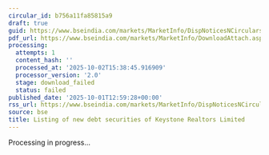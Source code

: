 ```yaml
---
circular_id: b756a11fa85815a9
draft: true
guid: https://www.bseindia.com/markets/MarketInfo/DispNoticesNCirculars.aspx?Noticeid={16DA9CE7-76D6-4E3C-A055-ADDCD9AB2A56}&noticeno=20251001-51&dt=10/01/2025&icount=51&totcount=83&flag=0
pdf_url: https://www.bseindia.com/markets/MarketInfo/DownloadAttach.aspx?id=20251001-51&attachedId=
processing:
  attempts: 1
  content_hash: ''
  processed_at: '2025-10-02T15:38:45.916909'
  processor_version: '2.0'
  stage: download_failed
  status: failed
published_date: '2025-10-01T12:59:28+00:00'
rss_url: https://www.bseindia.com/markets/MarketInfo/DispNoticesNCirculars.aspx?Noticeid={16DA9CE7-76D6-4E3C-A055-ADDCD9AB2A56}&noticeno=20251001-51&dt=10/01/2025&icount=51&totcount=83&flag=0
source: bse
title: Listing of new debt securities of Keystone Realtors Limited
---
```


Processing in progress...